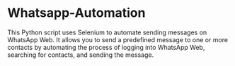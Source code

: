 # Whatsapp-Automation
This Python script uses Selenium to automate sending messages on WhatsApp Web. It allows you to send a predefined message to one or more contacts by automating the process of logging into WhatsApp Web, searching for contacts, and sending the message. 
